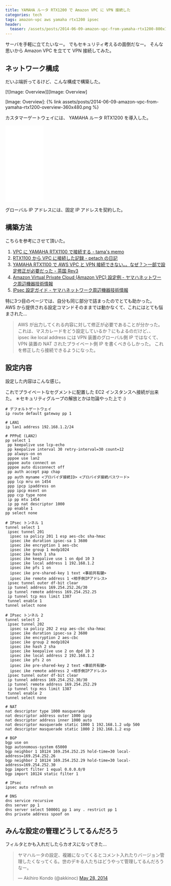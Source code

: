 ```yaml
---
title: YAMAHA ルータ RTX1200 で Amazon VPC に VPN 接続した
categories: tech
tags: amazon-vpc aws yamaha rtx1200 ipsec
header:
  teaser: /assets/posts/2014-06-09-amazon-vpc-from-yamaha-rtx1200-800x154.jpg
---
```


サーバを手軽に立てたいなー。
でもセキュリティ考えるの面倒だなー。
そんな思いから Amazon VPC を立てて VPN 接続してみた。

<!--more-->

## ネットワーク構成

だいぶ端折ってるけど、こんな構成で構築した。

[![Image: Overview]][Image: Overview]

[Image: Overview]: {% link assets/posts/2014-06-09-amazon-vpc-from-yamaha-rtx1200-overview-360x480.png %}

カスタマーゲートウェイには、 YAMAHA ルータ RTX1200 を導入した。

<iframe style="width:120px;height:240px;" marginwidth="0" marginheight="0" scrolling="no" frameborder="0" src="//rcm-fe.amazon-adsystem.com/e/cm?lt1=_blank&bc1=000000&IS2=1&bg1=FFFFFF&fc1=000000&lc1=0000FF&t=akkinoc.dev-22&language=ja_JP&o=9&p=8&l=as4&m=amazon&f=ifr&ref=as_ss_li_til&asins=B001G79VGK&linkId=83eb5c8a7659c07e167ae875ccef9dbe"></iframe>

グローバル IP アドレスには、固定 IP アドレスを契約した。

## 構築方法

こちらを参考にさせて頂いた。

1. [VPC に YAMAHA RTX1100 で接続する - tama's memo](http://www.tama200x.com/blog/?p=680)
2. [RTX1100 から VPC に接続した記録 - petach の日記](http://d.hatena.ne.jp/petach/20130109/1357743436)
3. [YAMAHA RTX1100 で AWS VPC と VPN 接続できない。。なぜ？＞一部で設定修正が必要だった - 茶国 Rev3](http://d.hatena.ne.jp/chakoku/20130914/1379164876)
4. [Amazon Virtual Private Cloud (Amazon VPC) 設定例 - ヤマハネットワーク周辺機器技術情報](http://www.rtpro.yamaha.co.jp/RT/docs/amazon-vpc)
5. [IPsec 設定ガイド - ヤマハネットワーク周辺機器技術情報](http://www.rtpro.yamaha.co.jp/RT/docs/ipsec/guide.html)

特に3つ目のページでは、自分も同じ部分で詰まったのでとても助かった。
AWS から提供される設定コマンドそのままでは動かなくて、これにはとても悩まされた...

> AWS が出力してくれる内容に対して修正が必要であることが分かった。
> これは、マスカレードをどう設定しているか？にもよるのだけど、、
> ipsec ike local address には VPN 装置のグローバル側 IP ではなくて、
> VPN 装置の NAT されたプライベート側 IP を書くべきらしかった。
> これを修正したら接続できるようになった。

## 設定内容

設定した内容はこんな感じ。

これでプライベートなセグメントに配置した EC2 インスタンスへ接続が出来た。
＊セキュリティグループの解放とかは勿論やった上で :)

```shell
# デフォルトゲートウェイ
ip route default gateway pp 1

# LAN1
ip lan1 address 192.168.1.2/24

# PPPoE (LAN2)
pp select 1
 pp keepalive use lcp-echo
 pp keepalive interval 30 retry-interval=30 count=12
 pp always-on on
 pppoe use lan2
 pppoe auto connect on
 pppoe auto disconnect off
 pp auth accept pap chap
 pp auth myname <プロバイダ接続ID> <プロバイダ接続パスワード>
 ppp lcp mru on 1454
 ppp ipcp ipaddress on
 ppp ipcp msext on
 ppp ccp type none
 ip pp mtu 1454
 ip pp nat descriptor 1000
 pp enable 1
pp select none

# IPsec トンネル 1
tunnel select 1
 ipsec tunnel 201
  ipsec sa policy 201 1 esp aes-cbc sha-hmac
  ipsec ike duration ipsec-sa 1 3600
  ipsec ike encryption 1 aes-cbc
  ipsec ike group 1 modp1024
  ipsec ike hash 1 sha
  ipsec ike keepalive use 1 on dpd 10 3
  ipsec ike local address 1 192.168.1.2
  ipsec ike pfs 1 on
  ipsec ike pre-shared-key 1 text <事前共有鍵>
  ipsec ike remote address 1 <相手側IPアドレス>
 ipsec tunnel outer df-bit clear
 ip tunnel address 169.254.252.26/30
 ip tunnel remote address 169.254.252.25
 ip tunnel tcp mss limit 1387
 tunnel enable 1
tunnel select none

# IPsec トンネル 2
tunnel select 2
 ipsec tunnel 202
  ipsec sa policy 202 2 esp aes-cbc sha-hmac
  ipsec ike duration ipsec-sa 2 3600
  ipsec ike encryption 2 aes-cbc
  ipsec ike group 2 modp1024
  ipsec ike hash 2 sha
  ipsec ike keepalive use 2 on dpd 10 3
  ipsec ike local address 2 192.168.1.2
  ipsec ike pfs 2 on
  ipsec ike pre-shared-key 2 text <事前共有鍵>
  ipsec ike remote address 2 <相手側IPアドレス>
 ipsec tunnel outer df-bit clear
 ip tunnel address 169.254.252.30/30
 ip tunnel remote address 169.254.252.29
 ip tunnel tcp mss limit 1387
 tunnel enable 2
tunnel select none

# NAT
nat descriptor type 1000 masquerade
nat descriptor address outer 1000 ipcp
nat descriptor address inner 1000 auto
nat descriptor masquerade static 1000 1 192.168.1.2 udp 500
nat descriptor masquerade static 1000 2 192.168.1.2 esp

# BGP
bgp use on
bgp autonomous-system 65000
bgp neighbor 1 10124 169.254.252.25 hold-time=30 local-address=169.254.252.26
bgp neighbor 2 10124 169.254.252.29 hold-time=30 local-address=169.254.252.30
bgp import filter 1 equal 0.0.0.0/0
bgp import 10124 static filter 1

# IPsec
ipsec auto refresh on

# DNS
dns service recursive
dns server pp 1
dns server select 500001 pp 1 any . restrict pp 1
dns private address spoof on
```

## みんな設定の管理どうしてるんだろう

フィルタとかも入れだしたらカオスになってきた...

<blockquote class="twitter-tweet"><p lang="ja" dir="ltr">ヤマハルータの設定、複雑になってくるとコメント入れたりバージョン管理したくなってくる。世のデキる人たちはどうやって管理してるんだろうなー。</p>&mdash; Akihiro Kondo (@akkinoc) <a href="https://twitter.com/akkinoc/status/471598498299645952?ref_src=twsrc%5Etfw">May 28, 2014</a></blockquote> <script async src="https://platform.twitter.com/widgets.js" charset="utf-8"></script>
